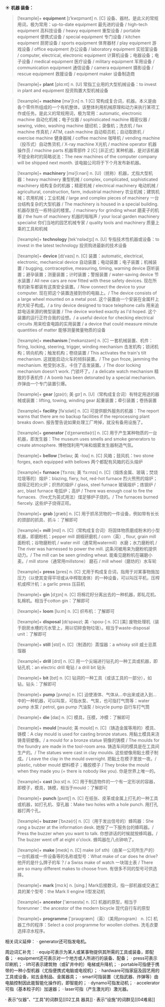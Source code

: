 ☀ <span class="category">**机器 装备：**</span>
>[!example]+ <span class="vocabulary">**equipment**</span> [ɪ'kwɪpmənt] 
> <span class="definition">n. [C] 设备、器材。是此义的常规用词，极为常用：</span>up-to-date equipment 最先进的设备 / high-tech equipment 高科技设备 / heavy equipment 重型设备 / portable equipment 便携式设备 / special equipment 专门设备 / kitchen equipment 厨房设备 / sports equipment 体育器材 / play equipment 游戏设备 / office equipment 办公设备 / laboratory equipment 实验室设备 / computer, electrical, electronic equipment 计算机设备；电器设备；电子设备 / medical equipment 医疗设备 / military equipment 军用设备 / communication equipment 通信设备 / camera equipment 摄影设备 / rescue equipment 救援设备 / equipment maker 设备制造商

>[!example]+ <span class="vocabulary">**plant**</span> [plɑːnt] 
> <span class="definition">n. [U] 常指工业用的大型机械设备：</span>to invest in plant and equipment 投资购置大型机械设备

>[!example]+ <span class="vocabulary">**machine**</span> [mə'ʃi:n] 
> <span class="definition">n. 1 [C] 常构成复合词，机器。本义是由各个零件所组成的一个有机整体，该整体利用机械原理和动力来执行某项工作或任务。是此义的常规用词，极为常用：</span>automatic, electronic machine 自动化机械；电子仪器 / sophisticated machine 精密仪器 / sewing, video, washing machine 缝纫机；录像机；洗衣机 / fax machine 传真机 / ATM, cash machine 自动柜员机；自动取款机 / exercise machine 健身器械 / coffee machine 咖啡机 / vending machine（投币式）自动售货机 / X-ray machine X光机 / machine operator 机器操作员 / machine parts 机器零部件 <span class="definition">2 [C] [非正式] 某种机器，是对该机器不提全称时的简略说法：</span>The new machines of the computer company will be shipped next month. 该电脑公司将于下个月发布新机器。
           
>[!example]+ <span class="vocabulary">**machinery**</span> [məˈʃi:nəri]
> <span class="definition">n. [U]（统称）机器，尤指大型机器：</span>heavy machinery 重型机械 / complex, complicated, sophisticated machinery 结构复杂的机器；精密机械 / electrical machinery 电动机械 / agricultural, construction, farm, industrial machinery 农业机械；建筑机械；农用机械；工业机械 / large and complex pieces of machinery 一台台结构复杂的大型机器 / The machinery is housed in a special building. 机器存放在一栋特设的楼里。/ machinery for grinding wheat 磨麦子的机器 / the hum of machinery 机器的嗡嗡声 / your local garden machinery specialist 你们当地的园艺机械专家 / quality tools and machinery 质量上乘的工具和机械

>[!example]+ <span class="vocabulary">**technology**</span> [tek'nɒlədӡɪ] 
> <span class="definition">n. [U] 专指技术性机器或设备：</span>to invest in the latest technology 投资购进最新的技术设备
           
>[!example]+ <span class="vocabulary">**device**</span> [dɪˈvaɪs]
> <span class="definition">n. [C] 装置：</span>automatic, electrical, electronic, mechanical device 自动装置；电动装置；电子装置；机械装置 / bugging, contraceptive, measuring, timing, warning device 窃听装置；避孕装置；测量装置；计时装置；警报装置 / water-saving device 节水装置 / All new cars are now fitted with these safety devices. 现在所有的新车都装有这类安全装置。/ Now connect the device to your computer. 现在把这个装置连接到你的电脑上。/ The device consists of a large wheel mounted on a metal post. 这个装置由一个安装在金属杆上的大轮子构成。/ a tiny device designed to trace telephone calls 用来追踪电话来源的微型装置 / The device worked exactly as I'd hoped. 这个装置的运行正符合我的设想。/ a useful device for checking electrical circuits 用来检查电路的实用装置 / a device that could measure minute quantities of matter 能够测量微量物质的设备
           
>[!example]+ <span class="vocabulary">**mechanism**</span> [ˈmekənɪzəm]
> <span class="definition">n. [C] 一套机械装置、机件：</span>firing, locking, steering, trigger, winding mechanism 击发机构；锁闭机构；转向机构；触发机构；卷绕装置 / This activates the train's tilt mechanism. 这就能启动火车的倾斜装置。/ The gun froze, jamming the mechanism. 枪受到冰冻，卡住了击发装置。/ The door locking mechanism doesn't work. 门锁坏了。/ a delicate watch mechanism 精致的手表机件 / A bomb has been detonated by a special mechanism. 炸弹由一个专门装置引爆。

>[!example]+ <span class="vocabulary">**gear**</span> [gɪə(r); 美 gɪr]
> <span class="definition">n. [U]（常构成复合词）有特定用途的器械或装置：</span>lifting, towing, winding gear 起重装置；牵引装置；卷扬装置
           
>[!example]+ <span class="vocabulary">**facility**</span> [fəˈsɪləti]
> <span class="definition">n. [C] 可提供额外服务的机器：</span>The report warns that there are no backup facilities if the reprocessing plant breaks down. 报告警告说如果处理工厂垮掉，就没有备用设施了。
 
>[!example]+ <span class="vocabulary">**generator**</span> [ˈdʒenəreɪtə(r)]
> <span class="definition">n. [C] 用于产生某种物质的一台机器，即发生器：</span>The museum uses smells and smoke generators to create atmosphere. 博物馆利用气味和烟雾发生器制造气氛。    
           
>[!example]+ <span class="vocabulary">**bellow**</span> [ˈbeləʊ; 美 -loʊ]
> <span class="definition">n. [C] 风箱；鼓风机：</span>two stone forges, each equipped with bellows 两个都配有风箱的石头熔炉
            
>[!example]+ <span class="vocabulary">**furnace**</span> [ˈfɜ:nɪs; 美 ˈfɜ:rnɪs]
> <span class="definition">n. [C]（熔炼金属、玻璃；焚烧垃圾等的）熔炉：</span>blazing, fiery, hot, red-hot furnace 烈火熊熊的熔炉；烧得正旺的火炉；炽热的熔炉 / glass, steel furnace 玻璃熔炉；炼钢炉 / arc, blast furnace 电弧炉；高炉 / There was enough coal to fire the furnaces.（fire尤为英式用法）煤足够炉子烧的。/ The furnaces burned fiercely. 这些炉子烧得正旺。

>[!example]+ <span class="vocabulary">**grab**</span> [græb]
> <span class="definition">n. [C] 用于抓吊货物的一件设备，例如带有长长的颈部的抓具、抓斗：</span>了解即可           

>[!example]+ <span class="vocabulary">**mill**</span> [mɪl]
> <span class="definition">n. [C]（常构成复合词）将固体物质磨成粉末的小型机器，即磨粉机：</span>pepper mill 胡椒研磨机 / corn（英）, flour, grain mill 面粉机；谷物磨粉机 / water mill（通常用watermill）水磨；水力磨粉机 / The river was harnessed to power the mill. 这条河被用来为磨粉机提供动力。/ The mill can be seen grinding wheat. 能看见磨粉机在碾磨小麦。/ mill stone（通常用millstone） 磨石 / mill wheel（磨坊的）水车轮

>[!example]+ <span class="vocabulary">**press**</span> [pres] 
> <span class="definition">n. [C] 尤用于构成复合词，指用于对某事物施加压力（以使其变得平坦或从中榨取液体）的一种设备，可以叫压平机，压榨机或榨汁机：</span>a garlic press 压蒜机
                     
>[!example]+ <span class="vocabulary">**gin**</span> [dʒɪn]
> <span class="definition">n. [C] 将棉花籽分离出去的一种机器，即轧花机、轧棉机。相当于cotton gin：</span>了解即可

>[!example]+ <span class="vocabulary">**loom**</span> [lu:m]
> <span class="definition">n. [C] 织布机：</span>了解即可
         
>[!example]+ <span class="vocabulary">**disposal**</span> [dɪˈspəʊzl; 美 -ˈspoʊ-]
> <span class="definition">n. [C] [美] 废物处理机（装于厨房水槽的污水管上，用以切碎食物垃圾）。相当于waste-disposal unit：</span>了解即可

>[!example]+ <span class="vocabulary">**still**</span> [stɪl] 
> <span class="definition">n. [C]（制酒的）蒸馏器：</span>a whisky still 威士忌蒸馏器

>[!example]+ <span class="vocabulary">**drill**</span> [drɪl] 
> <span class="definition">n. [C] 用一个尖端进行钻孔的一种工具或机器，即钻孔机：</span>an electric drill 电钻 / a drill bit 钻头

>[!example]+ <span class="vocabulary">**bit**</span> [bɪt] 
> <span class="definition">n. [C] 钻洞的一种工具（或该工具的一部分），如钻，钻头：</span>了解即可

>[!example]+ <span class="vocabulary">**pump**</span> [pʌmp] 
> <span class="definition">n. [C] 迫使液体、气体从…中出来或进入到…中的一种机器，可以叫泵，可指水泵、气泵，也可指打气筒等：</span>water pump 水泵 / petrol, gas pump 汽油泵 / bicycle pump 自行车打气筒

>[!example]+ <span class="vocabulary">**die**</span> [daɪ] 
> <span class="definition">n. [C] 模具，压模，冲模：</span>了解即可
           
>[!example]+ <span class="vocabulary">**mould**</span> [məʊld; 美 moʊld]
> <span class="definition">n. [C]（铸造金属等用的）模具、铸模：</span>A clay mould is used for casting bronze statues. 用黏土模具来浇铸青铜塑像。/ a mould for a bronze statue 铜像的铸模 / The moulds for the foundry are made in the tool-room area. 铸造车间的模具是在工具间生产的。/ The statues were cast in clay moulds. 这些塑像用黏土模子制成。/ Leave the clay in the mould overnight. 把黏土在模子里放一夜。/ plastic, rubber mould 塑料模子；橡胶模子 / They broke the mould when they made you (= there is nobody like you). 你是世界上唯一的。

>[!example]+ <span class="vocabulary">**cast**</span> [kɑːst] 
> <span class="definition">n. [C] 用于制造物件的一个有一定形状的容器，即模子，模具，铸模，相当于mould：</span>了解即可
           
>[!example]+ <span class="vocabulary">**punch**</span> [pʌntʃ]
> <span class="definition">n. [C] 在纸张、皮革或金属上打孔的一种工具或机器，如打孔机、穿孔器：</span>Make two holes with a hole punch. 用打孔器打两个孔。
           
>[!example]+ <span class="vocabulary">**buzzer**</span> [ˈbʌzə(r)]
> <span class="definition">n. [C]（用于发出信号的）蜂鸣器：</span>She rang a buzzer at the information desk. 她按了一下服务台的蜂鸣器。/ Press the buzzer when you want to talk. 你想讲话的时候就按蜂鸣器。/ The buzzer went off at eight o'clock. 蜂鸣器在八点钟响了。

>[!example]+ <span class="vocabulary">**make**</span> [meɪk] 
> <span class="definition">n. [C] make (of sth)（由某一公司所生产的）一台机器或一件设备等的名称或型号：</span>What make of car does he drive? 他开的是什么牌子的车？/ a Swiss make of watch 一块瑞士表 / There are so many different makes to choose from. 有很多不同的型号可供选择。

>[!example]+ <span class="vocabulary">**mark**</span> [mɑːk] 
> <span class="definition">n. [sing.] Mark后接数词，指一部机器或交通工具的某个型号：</span>the Mark II engine II型发动机

>[!example]+ <span class="vocabulary">**ancestor**</span> ['ænsestə] 
> <span class="definition">n. [C] 机器的原型，相当于forerunner：</span>the ancestor of the modern bicycle 现代自行车的原型

>[!example]+ <span class="vocabulary">**programme**</span> ['prəʊɡræm]（英）（美用program）
> <span class="definition">n. [C] 机器工作的程序：</span>Select a cool programme for woollen clothes. 洗毛衣要选择凉水程序。

相关词义延伸：
· generator还可指发电机。

周边词汇补充：
· equip可表示为某人或某事物提供其所需的工具或装备，即配备；
· equipment还可表示对一个地方或人所进行的装备、配备；
· press可表示印刷机；
· lift可表示建筑物（或矿井中的）电梯或升降机；
· portable可指便于携带的一种小型机器（尤指便携式电脑或电视机）；
· hardware可指家庭及园艺用的工具或设备，如五金制品、金属器具；
· smart可指装置（尤指武器、炸弹等）由电脑控制因此能智能化操作的，即智能的；
· dynamo可指发动机；
· accelerator可指（基本粒子的）加速器；
· laser可指（产生激光的）激光器。
           
· 表示“仪器”、“工具”的词群见[[02工具 器具]]
· 表示“设施”的词群见[[04难易]]
